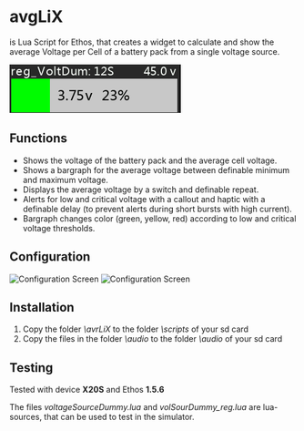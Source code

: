 # avgLiX
is Lua Script for Ethos, that creates a widget to calculate and show the average Voltage per Cell of a battery pack from a single voltage source.

![Widget](pictures/widget.png)

## Functions
* Shows the voltage of the battery pack and the average cell voltage.
* Shows a bargraph for the average voltage between definable minimum and maximum voltage.
* Displays the average voltage by a switch and definable repeat.
* Alerts for low and critical voltage with a callout and haptic with a definable delay (to prevent alerts during short bursts with high current).
* Bargraph changes color (green, yellow, red) according to low and critical voltage thresholds.

## Configuration
![Configuration Screen](pictures/config1.jpg)
![Configuration Screen](pictures/config2.jpg)

## Installation

1. Copy the folder *\avrLiX* to the folder *\scripts* of your sd card
2. Copy the files in the folder *\audio* to the folder *\audio* of your sd card

## Testing
Tested with device **X20S** and Ethos **1.5.6**

The files *voltageSourceDummy.lua* and *volSourDummy_reg.lua* are lua-sources, that can be used to test in the simulator.
